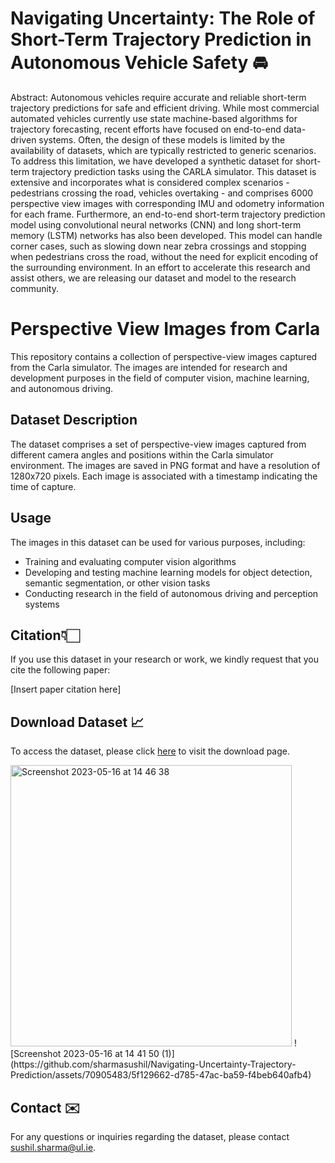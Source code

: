 # Navigating Uncertainty: The Role of Short-Term Trajectory Prediction in Autonomous Vehicle Safety 🚘
Abstract: Autonomous vehicles require accurate and reliable short-term trajectory predictions for safe and efficient driving. While most commercial automated vehicles currently use state machine-based algorithms for trajectory forecasting, recent efforts have focused on end-to-end data-driven systems. Often, the design of these models is limited by the availability of datasets, which are typically restricted to generic scenarios. To address this limitation, we have developed a synthetic dataset for short-term trajectory prediction tasks using the CARLA simulator. This dataset is extensive and incorporates what is considered complex scenarios - pedestrians crossing the road, vehicles overtaking - and comprises 6000 perspective view images with corresponding IMU and odometry information for each frame. Furthermore, an end-to-end short-term trajectory prediction model using convolutional neural networks (CNN) and long short-term memory (LSTM) networks has also been developed. This model can handle corner cases, such as slowing down near zebra crossings and stopping when pedestrians cross the road, without the need for explicit encoding of the surrounding environment. In an effort to accelerate this research and assist others, we are releasing our dataset and model to the research community.


# Perspective View Images from Carla

This repository contains a collection of perspective-view images captured from the Carla simulator. The images are intended for research and development purposes in the field of computer vision, machine learning, and autonomous driving.

## Dataset Description

The dataset comprises a set of perspective-view images captured from different camera angles and positions within the Carla simulator environment. The images are saved in PNG format and have a resolution of 1280x720 pixels. Each image is associated with a timestamp indicating the time of capture.


## Usage

The images in this dataset can be used for various purposes, including:

- Training and evaluating computer vision algorithms
- Developing and testing machine learning models for object detection, semantic segmentation, or other vision tasks
- Conducting research in the field of autonomous driving and perception systems

## Citation👇🏻

If you use this dataset in your research or work, we kindly request that you cite the following paper:

[Insert paper citation here]

## Download Dataset 📈

To access the dataset, please click [here](https://drive.google.com/drive/folders/1JPb64bGV88ymZkJrUBaKQg12tToZVF7T?usp=sharing) to visit the download page.


<img width="450" alt="Screenshot 2023-05-16 at 14 46 38" src="https://github.com/sharmasushil/Navigating-Uncertainty-Trajectory-Prediction/assets/70905483/5b6d04b4-ad09-4927-a783-2f3e70d9e02d">
![Screenshot 2023-05-16 at 14 41 50 (1)](https://github.com/sharmasushil/Navigating-Uncertainty-Trajectory-Prediction/assets/70905483/5f129662-d785-47ac-ba59-f4beb640afb4)


## Contact ✉️

For any questions or inquiries regarding the dataset, please contact [sushil.sharma@ul.ie](sushil.sharma@ul.ie).

